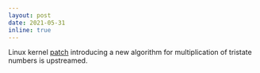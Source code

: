 ```yaml
---
layout: post
date: 2021-05-31
inline: true
---
```


Linux kernel [patch](https://git.kernel.org/pub/scm/linux/kernel/git/bpf/bpf-next.git/commit/?id=05924717ac70) introducing a new algorithm for multiplication of tristate numbers is upstreamed.